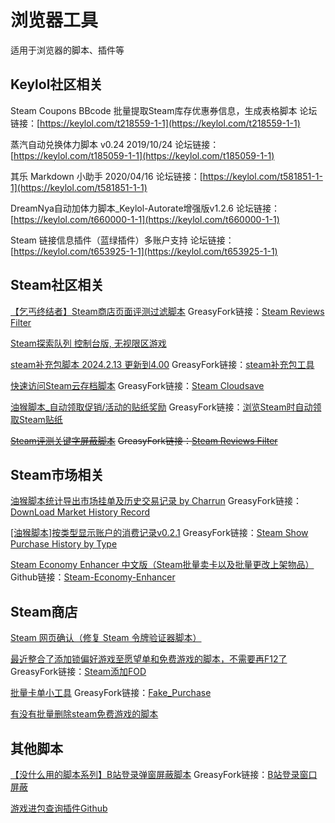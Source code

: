 # 浏览器工具

适用于浏览器的脚本、插件等

## Keylol社区相关

Steam Coupons BBcode 批量提取Steam库存优惠券信息，生成表格脚本
论坛链接：[https://keylol.com/t218559-1-1](https://keylol.com/t218559-1-1)

蒸汽自动兑换体力脚本 v0.24 2019/10/24
论坛链接：[https://keylol.com/t185059-1-1](https://keylol.com/t185059-1-1)

其乐 Markdown 小助手 2020/04/16
论坛链接：[https://keylol.com/t581851-1-1](https://keylol.com/t581851-1-1)

DreamNya自动加体力脚本_Keylol-Autorate增强版v1.2.6
论坛链接：[https://keylol.com/t660000-1-1](https://keylol.com/t660000-1-1)

Steam 链接信息插件（蓝绿插件）多账户支持
论坛链接：[https://keylol.com/t653925-1-1](https://keylol.com/t653925-1-1)

## Steam社区相关

[【乞丐终结者】Steam商店页面评测过滤脚本](https://keylol.com/t901286-1-1)
GreasyFork链接：[Steam Reviews Filter](https://greasyfork.org/zh-CN/scripts/471140)

[Steam探索队列 控制台版, 无视限区游戏](https://keylol.com/t157861-1-1)

[steam补充包脚本 2024.2.13 更新到4.00](https://keylol.com/t934850-1-1)
GreasyFork链接：[steam补充包工具](https://greasyfork.org/zh-CN/scripts/376049)

[快速访问Steam云存档脚本](https://keylol.com/t938518-1-1)
GreasyFork链接：[Steam Cloudsave](https://greasyfork.org/zh-CN/scripts/489218)

[油猴脚本_自动领取促销/活动的贴纸奖励](https://keylol.com/t878327-1-1)
GreasyFork链接：[浏览Steam时自动领取Steam贴纸](https://greasyfork.org/zh-CN/scripts/461981)

~~[Steam评测关键字屏蔽脚本](https://keylol.com/t599745-1-1)~~
~~GreasyFork链接：[Steam Reviews Filter](https://greasyfork.org/zh-CN/scripts/403990)~~

## Steam市场相关

[油猴脚本统计导出市场挂单及历史交易记录 by Charrun](https://keylol.com/t532344-1-1)
GreasyFork链接：[DownLoad Market History Record](https://greasyfork.org/zh-CN/scripts/391479)

[[油猴脚本]按类型显示账户的消费记录v0.2.1](https://keylol.com/t856350-1-1)
GreasyFork链接：[Steam Show Purchase History by Type](https://greasyfork.org/zh-CN/scripts/455525)

[Steam Economy Enhancer 中文版（Steam批量卖卡以及批量更改上架物品）](https://keylol.com/t311996-1-1)
Github链接：[Steam-Economy-Enhancer](https://github.com/Sneer-Cat/Steam-Economy-Enhancer)

## Steam商店

[Steam 网页确认（修复 Steam 令牌验证器脚本）](https://keylol.com/t896354-1-1)

[最近整合了添加锁偏好游戏至愿望单和免费游戏的脚本，不需要再F12了](https://keylol.com/t514316-1-1)
GreasyFork链接：[Steam添加FOD](https://greasyfork.org/zh-CN/scripts/389189)

[批量卡单小工具](https://keylol.com/t925544-1-1)
GreasyFork链接：[Fake_Purchase](https://greasyfork.org/zh-CN/scripts/481986)

[有没有批量删除steam免费游戏的脚本](https://keylol.com/t479290-1-1)

## 其他脚本

[【没什么用的脚本系列】B站登录弹窗屏蔽脚本](https://keylol.com/t883675-1-1)
GreasyFork链接：[B站登录窗口屏蔽](https://greasyfork.org/scripts/463926)

[游戏进包查询插件Github](https://github.com/Revadike/SteamWebIntegration/)

